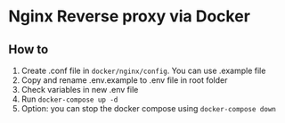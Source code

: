 # Nginx Reverse proxy via Docker

## How to
1. Create .conf file in `docker/nginx/config`. You can use .example file
2. Copy and rename .env.example to .env file in root folder
3. Check variables in new .env file
4. Run `docker-compose up -d`
5. Option: you can stop the docker compose using `docker-compose down`
